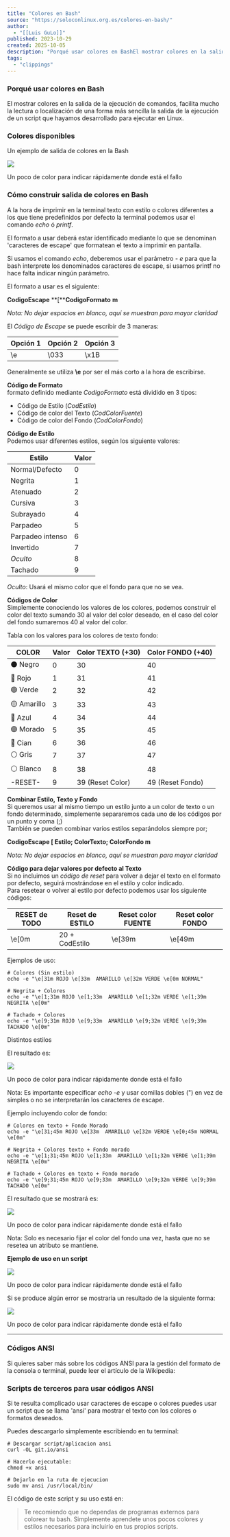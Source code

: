 ```yaml
---
title: "Colores en Bash"
source: "https://soloconlinux.org.es/colores-en-bash/"
author:
  - "[[Luis GuLo]]"
published: 2023-10-29
created: 2025-10-05
description: "Porqué usar colores en BashEl mostrar colores en la salida de la ejecución de comandos, facilita mucho la lectura o localización de una forma más sencilla la salida de la ejecución de un script que hayamos desarrollado para ejecutar en Linux.Colores disponiblesUn ejemplo de salida de colores"
tags:
  - "clippings"
---
```

### Porqué usar colores en Bash

El mostrar colores en la salida de la ejecución de comandos, facilita mucho la lectura o localización de una forma más sencilla la salida de la ejecución de un script que hayamos desarrollado para ejecutar en Linux.

### Colores disponibles

Un ejemplo de salida de colores en la Bash

![](https://soloconlinux.org.es/content/images/2023/10/cod-colores.webp)

Un poco de color para indicar rápidamente donde está el fallo

### Cómo construir salida de colores en Bash

A la hora de imprimir en la terminal texto con estilo o colores diferentes a los que tiene predefinidos por defecto la terminal podemos usar el comando *echo* ó *printf*.

El formato a usar deberá estar identificado mediante lo que se denominan 'caracteres de escape' que formatean el texto a imprimir en pantalla.

Si usamos el comando *echo*, deberemos usar el parámetro - *e* para que la bash interprete los denominados caracteres de escape, si usamos printf no hace falta indicar ningún parámetro.

El formato a usar es el siguiente:

**CodigoEscape** **\[****CodigoFormato** **m**

*Nota: No dejar espacios en blanco, aquí se muestran para mayor claridad*

El *Código de Escape* se puede escribir de 3 maneras:

| Opción 1 | Opción 2 | Opción 3 |
| --- | --- | --- |
| \\e | \\033 | \\x1B |

Generalmente se utiliza **\\e** por ser el más corto a la hora de escribirse.

**Código de Formato**  
formato definido mediante *CodigoFormato* está dividido en 3 tipos:

- Código de Estilo (*CodEstilo*)
- Código de color del Texto (*CodColorFuente*)
- Código de color del Fondo (*CodColorFondo*)

**Código de Estilo**  
Podemos usar diferentes estilos, según los siguiente valores:

| Estilo | Valor |
| --- | --- |
| Normal/Defecto | 0 |
| Negrita | 1 |
| Atenuado | 2 |
| Cursiva | 3 |
| Subrayado | 4 |
| Parpadeo | 5 |
| Parpadeo intenso | 6 |
| Invertido | 7 |
| *Oculto* | 8 |
| Tachado | 9 |

*Oculto*: Usará el mismo color que el fondo para que no se vea.

**Códigos de Color**  
Simplemente conociendo los valores de los colores, podemos construir el color del texto sumando 30 al valor del color deseado, en el caso del color del fondo sumaremos 40 al valor del color.

Tabla con los valores para los colores de texto fondo:

| COLOR       | Valor | Color TEXTO (+30) | Color FONDO (+40) |
| ----------- | ----- | ----------------- | ----------------- |
| ⚫ Negro     | 0     | 30                | 40                |
| 🔴 Rojo     | 1     | 31                | 41                |
| 🟢 Verde    | 2     | 32                | 42                |
| 🟡 Amarillo | 3     | 33                | 43                |
| 🔵 Azul     | 4     | 34                | 44                |
| 🟣 Morado   | 5     | 35                | 45                |
| 🔵 Cian     | 6     | 36                | 46                |
| ⚪ Gris      | 7     | 37                | 47                |
| ⚪ Blanco    | 8     | 38                | 48                |
| \-RESET-    | 9     | 39 (Reset Color)  | 49 (Reset Fondo)  |

**Combinar Estilo, Texto y Fondo**  
Si queremos usar al mismo tiempo un estilo junto a un color de texto o un fondo determinado, simplemente separaremos cada uno de los códigos por un punto y coma (;)  
También se pueden combinar varios estilos separándolos siempre por;

**CodigoEscape \[ Estilo; ColorTexto; ColorFondo m**

*Nota: No dejar espacios en blanco, aquí se muestran para mayor claridad*

**Código para dejar valores por defecto al Texto**  
Si no incluimos un *código de reset* para volver a dejar el texto en el formato por defecto, seguirá mostrándose en el estilo y color indicado.  
Para resetear o volver al estilo por defecto podemos usar los siguiente códigos:

| RESET de TODO | Reset de ESTILO | Reset color FUENTE | Reset color FONDO |
| --- | --- | --- | --- |
| \\e\[0m | 20 + CodEstilo | \\e\[39m | \\e\[49m |

Ejemplos de uso:

```
# Colores (Sin estilo)
echo -e "\e[31m ROJO \e[33m  AMARILLO \e[32m VERDE \e[0m NORMAL"

# Negrita + Colores
echo -e "\e[1;31m ROJO \e[1;33m  AMARILLO \e[1;32m VERDE \e[1;39m NEGRITA \e[0m"

# Tachado + Colores
echo -e "\e[9;31m ROJO \e[9;33m  AMARILLO \e[9;32m VERDE \e[9;39m TACHADO \e[0m"
```

Distintos estilos

El resultado es:

![](https://soloconlinux.org.es/content/images/size/w600/2023/10/resultado-01.webp)

Un poco de color para indicar rápidamente donde está el fallo

Nota: Es importante especificar *echo -e* y usar comillas dobles (") en vez de simples o no se interpretarán los caracteres de escape.

Ejemplo incluyendo color de fondo:

```
# Colores en texto + Fondo Morado
echo -e "\e[31;45m ROJO \e[33m  AMARILLO \e[32m VERDE \e[0;45m NORMAL \e[0m"

# Negrita + Colores texto + Fondo morado
echo -e "\e[1;31;45m ROJO \e[1;33m  AMARILLO \e[1;32m VERDE \e[1;39m NEGRITA \e[0m"

# Tachado + Colores en texto + Fondo morado
echo -e "\e[9;31;45m ROJO \e[9;33m  AMARILLO \e[9;32m VERDE \e[9;39m TACHADO \e[0m"
```

El resultado que se mostrará es:

![](https://soloconlinux.org.es/content/images/size/w600/2023/10/resultado-02.webp)

Un poco de color para indicar rápidamente donde está el fallo

Nota: Solo es necesario fijar el color del fondo una vez, hasta que no se resetea un atributo se mantiene.

**Ejemplo de uso en un script**

![](https://soloconlinux.org.es/content/images/size/w600/2023/10/ejemplo-codigo.webp)

Un poco de color para indicar rápidamente donde está el fallo

Si se produce algún error se mostraría un resultado de la siguiente forma:

![](https://soloconlinux.org.es/content/images/size/w600/2023/10/ejemplo-salida-error-coloreada.webp)

Un poco de color para indicar rápidamente donde está el fallo

---

### Códigos ANSI

Si quieres saber más sobre los códigos ANSI para la gestión del formato de la consola o terminal, puede leer el artículo de la Wikipedia:

### Scripts de terceros para usar códigos ANSI

Si te resulta complicado usar caracteres de escape o colores puedes usar un script que se llama 'ansi' para mostrar el texto con los colores o formatos deseados.

Puedes descargarlo simplemente escribiendo en tu terminal:

```
# Descargar script/aplicacion ansi
curl -OL git.io/ansi

# Hacerlo ejecutable:
chmod +x ansi

# Dejarlo en la ruta de ejecucion
sudo mv ansi /usr/local/bin/
```

El código de este script y su uso está en:

> Te recomiendo que no dependas de programas externos para colorear tu bash. Simplemente aprendete unos pocos colores y estilos necesarios para incluirlo en tus propios scripts.